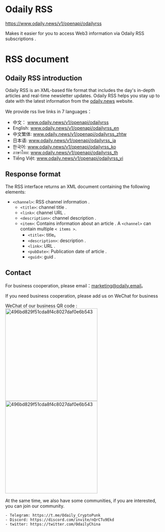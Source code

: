 # Odaily RSS

https://www.odaily.news/v1/openapi/odailyrss

Makes it easier for you to access Web3 information via Odaily RSS subscriptions .

# RSS document

## Odaily RSS introduction

Odaily RSS is an XML-based file format that includes the day's in-depth articles and real-time newsletter updates. Odaily RSS helps you stay up to date with the latest information from the [odaily.news](https://www.odaily.news) website.

We provide rss live links in 7 languages：
- 中文：  www.odaily.news/v1/openapi/odailyrss
- English: www.odaily.news/v1/openapi/odailyrss_en
- 中文繁体: www.odaily.news/v1/openapi/odailyrss_zhtw
- 日本语: www.odaily.news/v1/openapi/odailyrss_ja
- 한국어: www.odaily.news/v1/openapi/odailyrss_ko
- ภาษาไทย: www.odaily.news/v1/openapi/odailyrss_th
- Tiếng Việt: www.odaily.news/v1/openapi/odailyrss_vi

## Response format

The RSS interface returns an XML document containing the following elements:

- `<channel>`: RSS channel information .
  - `<title>`: channel title .
  - `<link>`: channel URL .
  - `<description>`: channel description .
  - `<item>`: Contains information about an article . A `<channel>` can contain multiple `< items >`.
    - `<title>`: title。
    - `<description>`: description .
    - `<link>`:  URL .
    - `<pubDate>`: Publication date of article .
    - `<guid>`: guid .



## Contact

For business cooperation, please email：marketing@odaily.email。

If you need business cooperation, please add us on WeChat for business

WeChat of our business QR code :
<img width="291" alt="496bd829f51cda8f4c8027daf0e6b543" src="https://piccdn.0daily.com/202212/02073313/n38zo2eckiajkarj.png">
<img width="291" alt="496bd829f51cda8f4c8027daf0e6b543" src="https://piccdn.0daily.com/202212/02073318/whh64xdbamdlspu2.png">

At the same time, we also have some communities, if you are interested, you can join our community.

	- Telegram: https://t.me/Odaily_CryptoPunk
	- Discord: https://discord.com/invite/nQrCTu9Ekd
	- twitter: https://twitter.com/OdailyChina







